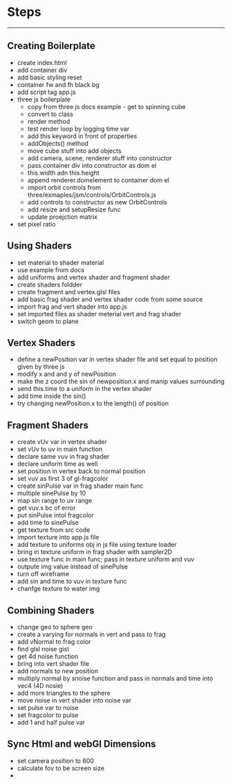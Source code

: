 # Steps

---

## Creating Boilerplate

- create index.html
- add container div
- add basic styling reset
- container fw and fh black bg
- add script tag app.js
- three js boilerplate
  - copy from three js docs example - get to spinning cube
  - convert to class
  - render method
  - test render loop by logging time var
  - add this keyword in front of properties
  - addObjects() method
  - move cube stuff into add objects
  - add camera, scene, renderer stuff into constructor
  - pass container div into constructor as dom el
  - this.width adn this.height
  - append renderer.domelement to container dom el
  - import orbit controls from three/exmaples/jsm/controls/OrbitControls.js
  - add controls to constructor as new OrbitControls
  - add resize and setupResize func
  - update proejction matrix
- set pixel ratio

## Using Shaders

- set material to shader material
- use example from docs
- add uniforms and vertex shader and fragment shader
- create shaders foldder
- create fragment and vertex.glsl files
- add basic frag shader and vertex shader code from some source
- import frag and vert shader into app.js
- set imported files as shader meterial vert and frag shader
- switch geom to plane

## Vertex Shaders

- define a newPosition var in vertex shader file and set equal to position given by three js
- modify x and and y of newPosition
- make the z coord the sin of newposition.x and manip values surrounding
- send this.time to a uniform in the vertex shader
- add time inside the sin()
- try changing newPosition.x to the length() of position

## Fragment Shaders

- create vUv var in vertex shader
- set vUv to uv in main function
- declare same vuv in frag shader
- declare uniform time as well
- set position in vertex back to normal position
- set vuv as first 3 of gl-fragcolor
- create sinPulse var in frag shader main func
- multiple sinePulse by 10
- map sin range to uv range
- get vuv.x bc of error
- put sinPulse intol fragcolor
- add time to sinePulse
- get texture from src code
- import texture into app.js file
- add texture to uniforms obj in js file using texture loader
- bring in texture uniform in frag shader with sampler2D
- use texture func in main func; pass in texture uniform and vuv
- outpute img value instead of sinePulse
- turn off wireframe
- add sin and time to vuv in texture func
- chanfge texture to water img

## Combining Shaders

- change geo to sphere geo
- create a varying for normals in vert and pass to frag
- add vNormal to frag color
- find glsl noise gist
- get 4d noise function
- bring into vert shader file
- add normals to new position
- multiply normal by snoise function and pass in normals and time into vec4 (4D nosie)
- add more triangles to the sphere
- move noise in vert shader into noise var
- set pulse var to noise
- set fragcolor to pulse
- add 1 and half pulse var

## Sync Html and webGl Dimensions

- set camera position to 600
- calculate fov to be screen size
-
